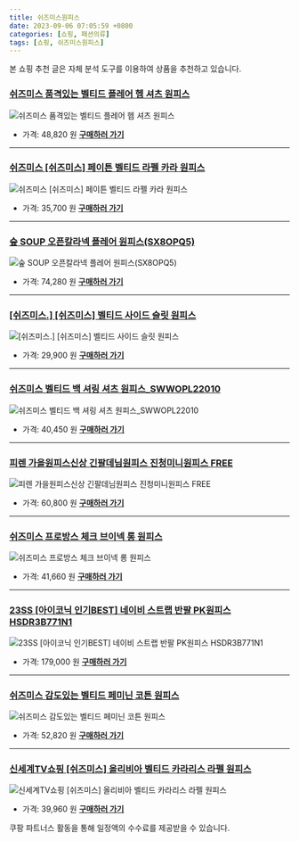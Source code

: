 ```yaml
---
title: 쉬즈미스원피스
date: 2023-09-06 07:05:59 +0800
categories: [쇼핑, 패션의류]
tags: [쇼핑, 쉬즈미스원피스]
---
```

본 쇼핑 추천 글은 자체 분석 도구를 이용하여 상품을 추천하고 있습니다.
### [쉬즈미스 품격있는 벨티드 플레어 헴 셔츠 원피스](https://link.coupang.com/re/AFFSDP?lptag=AF1030537&pageKey=7425534762&itemId=19273640684&vendorItemId=86388773649&traceid=V0-153-f219d844c08062a3&requestid=20230907070559671243898097&token=31850C%7CMIXED)
![쉬즈미스 품격있는 벨티드 플레어 헴 셔츠 원피스](https://ads-partners.coupang.com/image1/A12ST-1_aA77p54VA6dyYOCUtkTYj5hylMpaFCBBclvqBan9KUvMWZH8z2auHzRgzkCuXwb3WzlZkkV9hJ3Zis1khgQoUobLx-H8WbijpsROCu8CVSlh381AH_buDhd_XEWiGytF2jJJS3D4IzanVW5f_OifzGn7K-aQt9Bk-Wws92x80esgIHQzqiGjSrK-HoL1EjLNmpsZohv9lfm6AOUB6ddWR9WPWE0zpaebrHAwxZXwJt0y7I6LukVtuXlrRplcwC-WkBqanjL4wK3TWsqTvAHENqutAMSyWTsoBw==)
- 가격: 48,820 원
[**구매하러 가기**](https://link.coupang.com/re/AFFSDP?lptag=AF1030537&pageKey=7425534762&itemId=19273640684&vendorItemId=86388773649&traceid=V0-153-f219d844c08062a3&requestid=20230907070559671243898097&token=31850C%7CMIXED)
---
### [쉬즈미스 [쉬즈미스] 페이튼 벨티드 라펠 카라 원피스](https://link.coupang.com/re/AFFSDP?lptag=AF1030537&pageKey=7454342705&itemId=19414408082&vendorItemId=86874849022&traceid=V0-153-52c18661a83fe36f&requestid=20230907070559671243898097&token=31850C%7CMIXED)
![쉬즈미스 [쉬즈미스] 페이튼 벨티드 라펠 카라 원피스](https://ads-partners.coupang.com/image1/i-B19itLFPlEPgDfixPUWj7kOnAcpp_U7R_96eHZsna32o-QEGFBiK5TEhTGarCakq_lkHy1Iioi_D3GduB52MaJYEesPFBXp-wsHTwM9xhUgCZGkQNf5Mk_-CEeJ8UoFz8RAssvtthXtUX8fTz37eXMmEpwU7R34yfWmfeR7KSGBeb0QdO2F8_Cjq-NwLgwxncqC0D69OOug6yjAXH5U3_Elg36_gUxP7diwHBk9Jc1tlsos9v5FTy40FBzEpP9n1yOXlhbL3O1EgFyIMoHw68Nt_o2lmcvv2zo0PW76iI=)
- 가격: 35,700 원
[**구매하러 가기**](https://link.coupang.com/re/AFFSDP?lptag=AF1030537&pageKey=7454342705&itemId=19414408082&vendorItemId=86874849022&traceid=V0-153-52c18661a83fe36f&requestid=20230907070559671243898097&token=31850C%7CMIXED)
---
### [숲 SOUP 오픈칼라넥 플레어 원피스(SX8OPQ5)](https://link.coupang.com/re/AFFSDP?lptag=AF1030537&pageKey=6055987272&itemId=11117279837&vendorItemId=78408024250&traceid=V0-153-ac4e0bc96e353862&clickBeacon=dZMZsCF0UfuejKQ4zndsyOw8755pSShWFdEpS8nooxJlBbkdLvaxBKwKHWCZaFDqwQejnKSM4HJpEz%2FCzbvKBCy4mT1lfzHKpBY4HKeCL4WBxHLQPYa8%2FdyWYFxYUjOoy14CuEwcUJmJ0R7O57ZZ3H%2FOaP3UJv%2FK9x%2FT408AePFchtUYrVvsGA3HaDqtfKHun4Pxk%2B%2BM1M%2FkvU7dr48pyU%2B0%2BS2sRpKq4AAPw%2FBw1PLIBlD6Rp6qZ8FcZo3voTCjIt%2BYlG5pqPYGl%2Bdqo0XIXq2ObdzFtKaylpVA%2BeDke1W8frhaV7JlLofY%2BptUK0FGo6cvRJZeNTXZpQFSUScKKb0dyvVmq47JsZ0JHjLOG6LE7NR836QGLx5TrTejEdICaAFMale7N%2F1SSElXGtEtjaP9ICvz2lG%2B3TOOKEiuOR2U63JWiJh1Lemgk0Xa9dv2WvqbdEr4jOQa1mcg47G0lJ86bBKqTI6PSzO6Cc91iOm%2F1O2C88A9c7zKYnazJ2bVoVRqFZJwXnLCq9knxwoK7p%2BURVqC%2F51nmNOGZHgRPxw1Lc25gOHNfCrp%2BuFRJqCt62K%2F78mS%2Fzc8aqx58i8AqvIeY2ZeIGVYKUMY%2FodCiJPmeOKYzTGhLjaMiraWHvgUlunBAcj54vThWA3jP%2BtbThE0udvRdEkljMsYOqhagQYN%2FDgPXvfGt91fHoo%2FiLhLW3%2BtIaByc64iap%2FAX05hgZDGDcrh22hFmM4dLoJug5IitZKsgPkmuXQlPsHH0rOlJzTUXUvmu1%2Fu6RTimfVU6lwrXDG%2Fg0OAK%2Fyfv1tk3%2FCbsOaDQ25Iv3UfpbCwZn%2BnIFSSxJc18w131d0y2osIiAJWPWhiG29ku9aURHSF9W4Q5TLjPQakngng4ROfyDYs&requestid=20230907070559671243898097&token=31850C%7CMIXED)
![숲 SOUP 오픈칼라넥 플레어 원피스(SX8OPQ5)](https://ads-partners.coupang.com/image1/ll-7k-6sdq6rF8balnryZt3I0HMSn0v8-pKrKLVHi_Ke39i8wQ8WG4AYxiJ1X4U1CDafQ7-KDQ7HqZd18Q34x1jxz6cJYCKym4Y7w-R06RzzRqd3JGkXdCGNGdbBQvyRwlRwwoCHW_d5RvATxLdYa1YwXfB9dc7giQZSIZxPpDpDgHFUjvWcYuFShZbGv2WxGwebHqL_P3XWM5ssRWMu6_xMisZVqmATxRVLNcg6f7s1fajo7JUCwgzaBuN-CZQY3hvJca21JF2s1fHRhyhKt-PL2mB7tfrThTMUJjxMAVVx2E7DkIQ=)
- 가격: 74,280 원
[**구매하러 가기**](https://link.coupang.com/re/AFFSDP?lptag=AF1030537&pageKey=6055987272&itemId=11117279837&vendorItemId=78408024250&traceid=V0-153-ac4e0bc96e353862&clickBeacon=dZMZsCF0UfuejKQ4zndsyOw8755pSShWFdEpS8nooxJlBbkdLvaxBKwKHWCZaFDqwQejnKSM4HJpEz%2FCzbvKBCy4mT1lfzHKpBY4HKeCL4WBxHLQPYa8%2FdyWYFxYUjOoy14CuEwcUJmJ0R7O57ZZ3H%2FOaP3UJv%2FK9x%2FT408AePFchtUYrVvsGA3HaDqtfKHun4Pxk%2B%2BM1M%2FkvU7dr48pyU%2B0%2BS2sRpKq4AAPw%2FBw1PLIBlD6Rp6qZ8FcZo3voTCjIt%2BYlG5pqPYGl%2Bdqo0XIXq2ObdzFtKaylpVA%2BeDke1W8frhaV7JlLofY%2BptUK0FGo6cvRJZeNTXZpQFSUScKKb0dyvVmq47JsZ0JHjLOG6LE7NR836QGLx5TrTejEdICaAFMale7N%2F1SSElXGtEtjaP9ICvz2lG%2B3TOOKEiuOR2U63JWiJh1Lemgk0Xa9dv2WvqbdEr4jOQa1mcg47G0lJ86bBKqTI6PSzO6Cc91iOm%2F1O2C88A9c7zKYnazJ2bVoVRqFZJwXnLCq9knxwoK7p%2BURVqC%2F51nmNOGZHgRPxw1Lc25gOHNfCrp%2BuFRJqCt62K%2F78mS%2Fzc8aqx58i8AqvIeY2ZeIGVYKUMY%2FodCiJPmeOKYzTGhLjaMiraWHvgUlunBAcj54vThWA3jP%2BtbThE0udvRdEkljMsYOqhagQYN%2FDgPXvfGt91fHoo%2FiLhLW3%2BtIaByc64iap%2FAX05hgZDGDcrh22hFmM4dLoJug5IitZKsgPkmuXQlPsHH0rOlJzTUXUvmu1%2Fu6RTimfVU6lwrXDG%2Fg0OAK%2Fyfv1tk3%2FCbsOaDQ25Iv3UfpbCwZn%2BnIFSSxJc18w131d0y2osIiAJWPWhiG29ku9aURHSF9W4Q5TLjPQakngng4ROfyDYs&requestid=20230907070559671243898097&token=31850C%7CMIXED)
---
### [[쉬즈미스.] [쉬즈미스] 벨티드 사이드 슬릿 원피스](https://link.coupang.com/re/AFFSDP?lptag=AF1030537&pageKey=6699483212&itemId=15512563696&vendorItemId=85936995513&traceid=V0-153-8f21fd7aa75a05f6&requestid=20230907070559671243898097&token=31850C%7CMIXED)
![[쉬즈미스.] [쉬즈미스] 벨티드 사이드 슬릿 원피스](https://ads-partners.coupang.com/image1/5_u9sTd08Vnx0hz35wozZzPLYjSeecC_jxumrzVQqW_0ZYff3-1wlJ476XBDDf54uPaZx4jos_LQny7RlWEjb22JHE0bCkg8-eqYSsf2xe9QMDz62ZqZqvZhTmPDYbC4UrMo8xE_bmOl-bj-oXCRqOHmf_tD0-60HV9b6esgza4QW9UB0rQZKebXk9WpJgpWFENOZe_jAvr66Njg1mcbbCFVgHrSCt9c0K2yypmOuljUBnn0k4N1SlGyGSyQzcY5nnf9w3iVwX6hoH95ICzvuIQ0Z0yL5WfIp2_ZPNuFeA==)
- 가격: 29,900 원
[**구매하러 가기**](https://link.coupang.com/re/AFFSDP?lptag=AF1030537&pageKey=6699483212&itemId=15512563696&vendorItemId=85936995513&traceid=V0-153-8f21fd7aa75a05f6&requestid=20230907070559671243898097&token=31850C%7CMIXED)
---
### [쉬즈미스 벨티드 백 셔링 셔츠 원피스_SWWOPL22010](https://link.coupang.com/re/AFFSDP?lptag=AF1030537&pageKey=5574290011&itemId=8888312892&vendorItemId=86491383058&traceid=V0-153-def63b49fd1994ce&requestid=20230907070559671243898097&token=31850C%7CMIXED)
![쉬즈미스 벨티드 백 셔링 셔츠 원피스_SWWOPL22010](https://ads-partners.coupang.com/image1/bEsJDnSOI1kSyvw9bAPlUXYrf-PqYbWQKZ-bk1tgjYgdD4JmL-UhqjmiUrR3fn0uJvOsvz7rOqEheMcLJa32nGdVWMw6yV1zu7eLLp-_sveQoO_Zp7Bsmm4mwODEjw-HVdFGQ-aeMq3bgJ9CfF45AkY04NmFOh4fjWmKF-BD4A2TWm8Y1lP4VebXWnJo-9ZqRg_iLwp7z1maMvH4hVFTT4zFvjPHxOdZr7aTnnZrzTUdZpifxg2IM0qOIFzCJx1M0VpiRaUeZE8HMB52DgxGy3KTI8UzT1CpD0QNhU7qdPk=)
- 가격: 40,450 원
[**구매하러 가기**](https://link.coupang.com/re/AFFSDP?lptag=AF1030537&pageKey=5574290011&itemId=8888312892&vendorItemId=86491383058&traceid=V0-153-def63b49fd1994ce&requestid=20230907070559671243898097&token=31850C%7CMIXED)
---
### [피렌 가을원피스신상 긴팔데님원피스 진청미니원피스 FREE](https://link.coupang.com/re/AFFSDP?lptag=AF1030537&pageKey=7568352214&itemId=19953783282&vendorItemId=87052675986&traceid=V0-153-8b9cfdebe3ee9a62&clickBeacon=dZMZsCF0UfuejKQ4zndsyOw8755pSShWFdEpS8nooxJlBbkdLvaxBKwKHWCZaFDqwQejnKSM4HJpEz%2FCzbvKBCy4mT1lfzHKpBY4HKeCL4X6NIxQKXfDjiWfHVUxeQwtCIc40voRK3dOsOjOohwA51zJ%2FreW8IIGJz0I8NaXoana0UImJTW7uLcv9ViLTN24n4Pxk%2B%2BM1M%2FkvU7dr48pyU%2B0%2BS2sRpKq4AAPw%2FBw1PLIBlD6Rp6qZ8FcZo3voTCjcLLaytHM7fVRTALTvebxN%2BsTgeERxPKgIx%2BU%2Bi9KuVz%2BmSDwQdxENky39jbUxquB7FdRpuQ6l%2Ba94xL9MfPl9hgPDbWJUMgjw%2BHaU7KoAHDbHnKdp4M%2Ffpkl%2B4KJTNlOFVzB5NEh%2BxIzmvJYUXs5s6P9ICvz2lG%2B3TOOKEiuOR1x%2BE3eIvdP783YJupO73aRWvqbdEr4jOQa1mcg47G0lAkdmbhDltUgCxf%2Brb8IDKy%2F1O2C88A9c7zKYnazJ2bVoVRqFZJwXnLCq9knxwoK7p%2BURVqC%2F51nmNOGZHgRPxw1Lc25gOHNfCrp%2BuFRJqCt62K%2F78mS%2Fzc8aqx58i8AqvIeY2ZeIGVYKUMY%2FodCiJPmeOKYzTGhLjaMiraWHvgUlunBAcj54vThWA3jP%2BtbThE0udvRdEkljMsYOqhagQYN%2FDgPXvfGt91fHoo%2FiLhLW3%2BtIaByc64iap%2FAX05hgZDGDcrh22hFmM4dLoJug5IitZKsgPkmuXQlPsHH0rOlJzTUXUvmu1%2Fu6RTimfVU6lwrXDG%2Fg0OAK%2Fyfv1tk3%2FCbsOaDQ25Iv3UfpbCwZn%2BnIFSSxJc18w131d0y2osIiAJWPWhiG29ku9aURHSF9W4Q5TLjPQakngng4ROfyDYs&requestid=20230907070559671243898097&token=31850C%7CMIXED)
![피렌 가을원피스신상 긴팔데님원피스 진청미니원피스 FREE](https://ads-partners.coupang.com/image1/zhWeeduznut2er04zq3ITG0PcpjCF6jdVLJBuCBAPaRhE_I2_CaMoAHRr4qKFErG0-3y4uleOIfJ2hPj89DxtyeycDKxa_Bo5tAW-rv2NJhl7-Q-sKo5C2MetOCDItWadNixwqedOTfM1lyWFMiuxQRTM00LQmO-SX_BXTJCZYcjMPj8dJoK8WRJEoMdGT9pXVOs2Fk4G5j5rGUwfAcq5MXCaNGDkWLauW_5Hv0EOf7SL-VaxfuCKNxOsHdxv2rZVFHzjbSXGetHEb0X2YAqcj8n35m8rCAm9bgwUuJeUECTYkzu5w==)
- 가격: 60,800 원
[**구매하러 가기**](https://link.coupang.com/re/AFFSDP?lptag=AF1030537&pageKey=7568352214&itemId=19953783282&vendorItemId=87052675986&traceid=V0-153-8b9cfdebe3ee9a62&clickBeacon=dZMZsCF0UfuejKQ4zndsyOw8755pSShWFdEpS8nooxJlBbkdLvaxBKwKHWCZaFDqwQejnKSM4HJpEz%2FCzbvKBCy4mT1lfzHKpBY4HKeCL4X6NIxQKXfDjiWfHVUxeQwtCIc40voRK3dOsOjOohwA51zJ%2FreW8IIGJz0I8NaXoana0UImJTW7uLcv9ViLTN24n4Pxk%2B%2BM1M%2FkvU7dr48pyU%2B0%2BS2sRpKq4AAPw%2FBw1PLIBlD6Rp6qZ8FcZo3voTCjcLLaytHM7fVRTALTvebxN%2BsTgeERxPKgIx%2BU%2Bi9KuVz%2BmSDwQdxENky39jbUxquB7FdRpuQ6l%2Ba94xL9MfPl9hgPDbWJUMgjw%2BHaU7KoAHDbHnKdp4M%2Ffpkl%2B4KJTNlOFVzB5NEh%2BxIzmvJYUXs5s6P9ICvz2lG%2B3TOOKEiuOR1x%2BE3eIvdP783YJupO73aRWvqbdEr4jOQa1mcg47G0lAkdmbhDltUgCxf%2Brb8IDKy%2F1O2C88A9c7zKYnazJ2bVoVRqFZJwXnLCq9knxwoK7p%2BURVqC%2F51nmNOGZHgRPxw1Lc25gOHNfCrp%2BuFRJqCt62K%2F78mS%2Fzc8aqx58i8AqvIeY2ZeIGVYKUMY%2FodCiJPmeOKYzTGhLjaMiraWHvgUlunBAcj54vThWA3jP%2BtbThE0udvRdEkljMsYOqhagQYN%2FDgPXvfGt91fHoo%2FiLhLW3%2BtIaByc64iap%2FAX05hgZDGDcrh22hFmM4dLoJug5IitZKsgPkmuXQlPsHH0rOlJzTUXUvmu1%2Fu6RTimfVU6lwrXDG%2Fg0OAK%2Fyfv1tk3%2FCbsOaDQ25Iv3UfpbCwZn%2BnIFSSxJc18w131d0y2osIiAJWPWhiG29ku9aURHSF9W4Q5TLjPQakngng4ROfyDYs&requestid=20230907070559671243898097&token=31850C%7CMIXED)
---
### [쉬즈미스 프로방스 체크 브이넥 롱 원피스](https://link.coupang.com/re/AFFSDP?lptag=AF1030537&pageKey=7418361813&itemId=19237519114&vendorItemId=86353869076&traceid=V0-153-05117ff010b886d7&requestid=20230907070559671243898097&token=31850C%7CMIXED)
![쉬즈미스 프로방스 체크 브이넥 롱 원피스](https://ads-partners.coupang.com/image1/AqHPsVasZ8qRAB7vAkNkltsf3BK5KO-8tY0SfJ2frR3n_NICpHBuGdGzZr_vyGBwsq2mf2fnzP2fq8vX1f1QJetBWQUIG2jgZa5gfgWvmjU-5HImUxaigIP9h6L2JXGTt1KNUz4fOfU0i1rFE5WQ9WkmJFye3BmuDzcyT4YlNOAKPs-psP6JLSjBCinUDX2CuQ8AomoNwZ4ckeiy6nD33UroX2hBeh-eqbI47WZ8CDYS0QlJktNTjBp4Q0FsE3ddx21UiAOJ4T_HGltEX-kPoyFA886Ovd5dx0eebdcX7w==)
- 가격: 41,660 원
[**구매하러 가기**](https://link.coupang.com/re/AFFSDP?lptag=AF1030537&pageKey=7418361813&itemId=19237519114&vendorItemId=86353869076&traceid=V0-153-05117ff010b886d7&requestid=20230907070559671243898097&token=31850C%7CMIXED)
---
### [23SS [아이코닉 인기BEST] 네이비 스트랩 반팔 PK원피스 HSDR3B771N1](https://link.coupang.com/re/AFFSDP?lptag=AF1030537&pageKey=7297173074&itemId=18664461044&vendorItemId=85798993811&traceid=V0-153-92261408bcdaded4&clickBeacon=dZMZsCF0UfuejKQ4zndsyOw8755pSShWFdEpS8nooxJlBbkdLvaxBKwKHWCZaFDqwQejnKSM4HJpEz%2FCzbvKBCy4mT1lfzHKpBY4HKeCL4WaJbqpokMAh6Sj%2BT3I5FKlCIc40voRK3dOsOjOohwA55HXiDuo9pKDJUoq%2BZRmDcKLvyAFMI%2Fip17LXQIiNqBkn4Pxk%2B%2BM1M%2FkvU7dr48pyU%2B0%2BS2sRpKq4AAPw%2FBw1PLIBlD6Rp6qZ8FcZo3voTCj57FXgzGmYmFAG9HNKhCAhypBfbd4LSvhdoDSS6%2BGaiV1ihMdNKZPWx62NlKjxVUOnUkLT6ZIDDCzX377JwViKZTIabAmBHHKzz4GCjWG%2BqzziNso9Do7gDUTJOnNzrMkvaHNV%2B079s6ES1Lwpilh36P9ICvz2lG%2B3TOOKEiuOR1x%2BE3eIvdP783YJupO73aRWvqbdEr4jOQa1mcg47G0lETX6VoZmEPBj5pIDmIzmg%2B%2F1O2C88A9c7zKYnazJ2bVoVRqFZJwXnLCq9knxwoK7p%2BURVqC%2F51nmNOGZHgRPxw1Lc25gOHNfCrp%2BuFRJqCt62K%2F78mS%2Fzc8aqx58i8AqvIeY2ZeIGVYKUMY%2FodCiJPmeOKYzTGhLjaMiraWHvgUlunBAcj54vThWA3jP%2BtbThE0udvRdEkljMsYOqhagQYN%2FDgPXvfGt91fHoo%2FiLhLW3%2BtIaByc64iap%2FAX05hgZDGDcrh22hFmM4dLoJug5IitZKsgPkmuXQlPsHH0rOlJzTUXUvmu1%2Fu6RTimfVU6lwrXDG%2Fg0OAK%2Fyfv1tk3%2FCbsOaDQ25Iv3UfpbCwZn%2BnIFSSxJc18w131d0y2osIiAJWPWhiG29ku9aURHSF9W4Q5TLjPQakngng4ROfyDYs&requestid=20230907070559671243898097&token=31850C%7CMIXED)
![23SS [아이코닉 인기BEST] 네이비 스트랩 반팔 PK원피스 HSDR3B771N1](https://ads-partners.coupang.com/image1/TKdTvjqRG6v1HM_uTA7bo8Go5A2O3J9spj9I3yTHC6Gi5rFuLUtBLu1Yu2aFKQwTCF5YpLkqseuqGdxJkdktmdD_eVoF6VNkTbpCPqVJIg-FPsrtsDDlvMGGmW6AZTby1_TPJ_vVIskee9d-GAamD_5iZQvmThAwfxGed2rLraWk3FnSQ9M5wLS1MJ1btuPYkm7Xmgs-BQnJNaj0K9MRWUR4XM_T0X1eZw1aj_kG2J3lkBb2chjFR4pMRznc7d-BV33Sdy-yBOD7vv78xYIfct1ukQ8Z26EBV2LYmrqWgE0HDCoe)
- 가격: 179,000 원
[**구매하러 가기**](https://link.coupang.com/re/AFFSDP?lptag=AF1030537&pageKey=7297173074&itemId=18664461044&vendorItemId=85798993811&traceid=V0-153-92261408bcdaded4&clickBeacon=dZMZsCF0UfuejKQ4zndsyOw8755pSShWFdEpS8nooxJlBbkdLvaxBKwKHWCZaFDqwQejnKSM4HJpEz%2FCzbvKBCy4mT1lfzHKpBY4HKeCL4WaJbqpokMAh6Sj%2BT3I5FKlCIc40voRK3dOsOjOohwA55HXiDuo9pKDJUoq%2BZRmDcKLvyAFMI%2Fip17LXQIiNqBkn4Pxk%2B%2BM1M%2FkvU7dr48pyU%2B0%2BS2sRpKq4AAPw%2FBw1PLIBlD6Rp6qZ8FcZo3voTCj57FXgzGmYmFAG9HNKhCAhypBfbd4LSvhdoDSS6%2BGaiV1ihMdNKZPWx62NlKjxVUOnUkLT6ZIDDCzX377JwViKZTIabAmBHHKzz4GCjWG%2BqzziNso9Do7gDUTJOnNzrMkvaHNV%2B079s6ES1Lwpilh36P9ICvz2lG%2B3TOOKEiuOR1x%2BE3eIvdP783YJupO73aRWvqbdEr4jOQa1mcg47G0lETX6VoZmEPBj5pIDmIzmg%2B%2F1O2C88A9c7zKYnazJ2bVoVRqFZJwXnLCq9knxwoK7p%2BURVqC%2F51nmNOGZHgRPxw1Lc25gOHNfCrp%2BuFRJqCt62K%2F78mS%2Fzc8aqx58i8AqvIeY2ZeIGVYKUMY%2FodCiJPmeOKYzTGhLjaMiraWHvgUlunBAcj54vThWA3jP%2BtbThE0udvRdEkljMsYOqhagQYN%2FDgPXvfGt91fHoo%2FiLhLW3%2BtIaByc64iap%2FAX05hgZDGDcrh22hFmM4dLoJug5IitZKsgPkmuXQlPsHH0rOlJzTUXUvmu1%2Fu6RTimfVU6lwrXDG%2Fg0OAK%2Fyfv1tk3%2FCbsOaDQ25Iv3UfpbCwZn%2BnIFSSxJc18w131d0y2osIiAJWPWhiG29ku9aURHSF9W4Q5TLjPQakngng4ROfyDYs&requestid=20230907070559671243898097&token=31850C%7CMIXED)
---
### [쉬즈미스 감도있는 벨티드 페미닌 코튼 원피스](https://link.coupang.com/re/AFFSDP?lptag=AF1030537&pageKey=7210714162&itemId=18247190823&vendorItemId=85393988016&traceid=V0-153-95befbb3fe5c74d0&requestid=20230907070559671243898097&token=31850C%7CMIXED)
![쉬즈미스 감도있는 벨티드 페미닌 코튼 원피스](https://ads-partners.coupang.com/image1/l8K2NHRmCQ6JOBEUl_uER9gVViJks6ZttqD-xZc-1Hv4n5Y19FWYXCdQzY3s_kaDNkHocZvg94j-akHnq96gQrRwvTyupRCjBtrgbJyKTS74kA5V-e26Q49v2t_GMtKEM9r247xjLxh-I4ikJPv0yJrd59F9GATvcX3XcGwf26AwAL48knKJnecYp2V8J3COWXVhPsIEat6lR2F2s5mrnh53-hCX-AEVW0__5dS2pw6s-K0Ra8xxvpSO9MOa1SmeG5v07xISal3gbxIuVcbvQeXE07Oweh4CV3cr9cidw98=)
- 가격: 52,820 원
[**구매하러 가기**](https://link.coupang.com/re/AFFSDP?lptag=AF1030537&pageKey=7210714162&itemId=18247190823&vendorItemId=85393988016&traceid=V0-153-95befbb3fe5c74d0&requestid=20230907070559671243898097&token=31850C%7CMIXED)
---
### [신세계TV쇼핑 [쉬즈미스] 올리비아 벨티드 카라리스 라펠 원피스](https://link.coupang.com/re/AFFSDP?lptag=AF1030537&pageKey=7474109152&itemId=19508381292&vendorItemId=86763927681&traceid=V0-153-f7e5ea2680bc02dd&requestid=20230907070559671243898097&token=31850C%7CMIXED)
![신세계TV쇼핑 [쉬즈미스] 올리비아 벨티드 카라리스 라펠 원피스](https://ads-partners.coupang.com/image1/nDoGO2xHHiAo3DgenNwTwTVRB_C_Zp697_WPzUskeS67ZGhY-oOnFM792CK9-S3xSjyrsKzfbUWDHfF6fvPkmMDPxvCPFCVdmC4wwZEVAw1nv0XSBDJV6Pl-3eZItCmp7HQf0ai7j3V3-qbLRX9mJvTqwN8xlo0GZns-Q-ml3rst3yFK2ClJWWfEra6CipG87Phmg0UJLg4ykuAVPsV3_p_FEFw30-T_RZE4J56_Zymu_m031U29P5QRVkekDuWDqxjYwLbmPDvE9ptilZTV3a6XdUehLHt9E7oLvuOw7nk=)
- 가격: 39,960 원
[**구매하러 가기**](https://link.coupang.com/re/AFFSDP?lptag=AF1030537&pageKey=7474109152&itemId=19508381292&vendorItemId=86763927681&traceid=V0-153-f7e5ea2680bc02dd&requestid=20230907070559671243898097&token=31850C%7CMIXED)


쿠팡 파트너스 활동을 통해 일정액의 수수료를 제공받을 수 있습니다.
